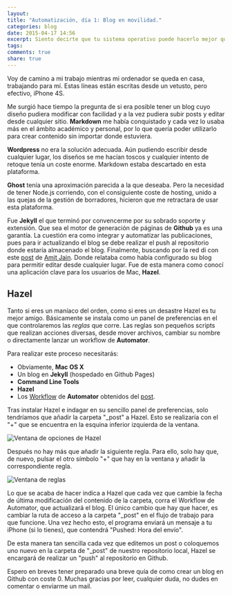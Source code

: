 ```yaml
---
layout: 
title: "Automatización, día 1: Blog en movilidad."
categories: blog
date: 2015-04-17 14:56
excerpt: Siento decirte que tu sistema operativo puede hacerlo mejor que tú.
tags:
comments: true
share: true
---
```


Voy de camino a mi trabajo mientras mi ordenador se queda en casa, trabajando para mí. Estas líneas están escritas desde un vetusto, pero efectivo, iPhone 4S.

Me surgió hace tiempo la pregunta de si era posible tener un blog cuyo diseño pudiera modificar con facilidad y a la vez pudiera subir posts y editar desde cualquier sitio. **Markdown** me había conquistado y cada vez lo usaba más en el ámbito académico y personal, por lo que quería poder utilizarlo para crear contenido sin importar donde estuviera.

**Wordpress** no era la solución adecuada. Aún pudiendo escribir desde cualquier lugar, los diseños se me hacían toscos y cualquier intento de retoque tenía un coste enorme. Markdown estaba descartado en esta plataforma.

**Ghost** tenía una aproximación parecida a la que deseaba. Pero la necesidad de tener Node.js corriendo, con el consiguiente coste de hosting, unido a las quejas de la gestión de borradores, hicieron que me retractara de usar esta plataforma.

Fue **Jekyll** el que terminó por convencerme por su sobrado soporte y extensión. Que sea el motor de generación de páginas de **Github** ya es una garantía. La cuestión era como integrar y automatizar las publicaciones, pues para ir actualizando el blog se debe realizar el push al repositorio donde estaría almacenado el blog. Finalmente, buscando por la red di con este [post] de [Amit Jain]. Donde relataba como había configurado su blog para permitir editar desde cualquier lugar. Fue de esta manera como conocí una aplicación clave para los usuarios de Mac, **Hazel**.

## Hazel

Tanto si eres un maníaco del orden, como si eres un desastre Hazel es tu mejor amigo. Básicamente se instala como un panel de preferencias en el que controlaremos las *reglas* que corre. Las reglas son pequeños scripts que realizan acciones diversas, desde mover archivos, cambiar su nombre o directamente lanzar un workflow de **Automator**.

Para realizar este proceso necesitarás:

- Obviamente, **Mac OS X**
- Un blog en **Jekyll** (hospedado en Github Pages)
- **Command Line Tools**
- **Hazel**
- Los [Workflow] de **Automator** obtenidos del [post].

Tras instalar Hazel e indagar en su sencillo panel de preferencias, solo tendríamos que añadir la carpeta "_post" a Hazel. Esto se realizaría con el "+" que se encuentra en la esquina inferior izquierda de la ventana.

![][hazel]

Después no hay más que añadir la siguiente regla. Para ello, solo hay que, de nuevo, pulsar el otro símbolo "+" que hay en la ventana y añadir la correspondiente regla.

![][rules]

Lo que se acaba de hacer indica a Hazel que cada vez que cambie la fecha de última modificación del contenido de la carpeta, corra el Workflow de Automator, que actualizará el blog. El único cambio que hay que hacer, es cambiar la ruta de acceso a la carpeta "_post" en el flujo de trabajo para que funcione. Una vez hecho esto, el programa enviará un mensaje a tu iPhone (si lo tienes), que contendrá "Pushed: Hora del envío".

De esta manera tan sencilla cada vez que editemos un post o coloquemos uno nuevo en la carpeta de "_post" de nuestro repositorio local, Hazel se encargará de realizar un "push" al repositorio en Github.

Espero en breves tener preparado una breve quía de como crear un blog en Github con coste 0. Muchas gracias por leer, cualquier duda, no dudes en comentar o enviarme un mail.

[post]: http://spinhalf.net/2015/01/04/getting-started-with-a-jekyll-blog/
[hazel]: ../../images/Hazel.png "Ventana de opciones de Hazel"
[rules]: ../../images/Hazelrule.png "Ventana de reglas"
[Workflow]: http://culturedpixel.com/uploads/Github%20Push%20Workflows.zip
[Amit Jain]: http://amitjain.me
